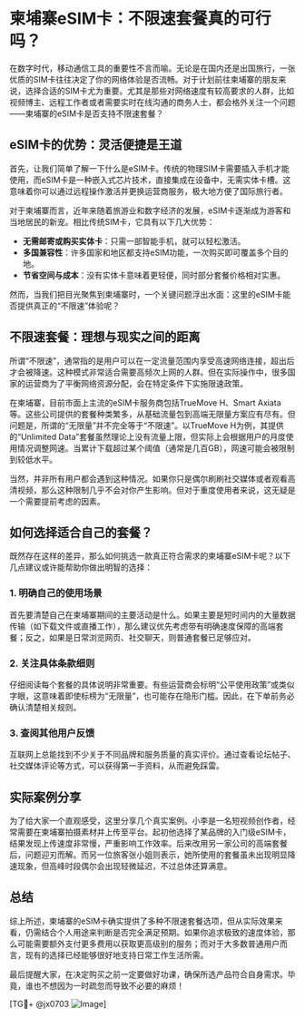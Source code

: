 # 柬埔寨eSIM卡：不限速套餐真的可行吗？

在数字时代，移动通信工具的重要性不言而喻。无论是在国内还是出国旅行，一张优质的SIM卡往往决定了你的网络体验是否流畅。对于计划前往柬埔寨的朋友来说，选择合适的SIM卡尤为重要。尤其是那些对网络速度有较高要求的人群，比如视频博主、远程工作者或者需要实时在线沟通的商务人士，都会格外关注一个问题——柬埔寨的eSIM卡是否支持不限速套餐？

## eSIM卡的优势：灵活便捷是王道

首先，让我们简单了解一下什么是eSIM卡。传统的物理SIM卡需要插入手机才能使用，而eSIM卡是一种嵌入式芯片技术，直接集成在设备中，无需实体卡槽。这意味着你可以通过远程操作激活并更换运营商服务，极大地方便了国际旅行者。

对于柬埔寨而言，近年来随着旅游业和数字经济的发展，eSIM卡逐渐成为游客和当地居民的新宠。相比传统SIM卡，它具有以下几大优势：

- **无需邮寄或购买实体卡**：只需一部智能手机，就可以轻松激活。
- **多国兼容性**：许多国家和地区都支持eSIM功能，一次购买即可覆盖多个目的地。
- **节省空间与成本**：没有实体卡意味着更轻便，同时部分套餐价格相对实惠。

然而，当我们把目光聚焦到柬埔寨时，一个关键问题浮出水面：这里的eSIM卡能否提供真正的“不限速”体验呢？

## 不限速套餐：理想与现实之间的距离

所谓“不限速”，通常指的是用户可以在一定流量范围内享受高速网络连接，超出后才会被降速。这种模式非常适合需要高频次上网的人群。但在实际操作中，很多国家的运营商为了平衡网络资源分配，会在特定条件下实施限速政策。

在柬埔寨，目前市面上主流的eSIM卡服务商包括TrueMove H、Smart Axiata等。这些公司提供的套餐种类繁多，从基础流量包到高端无限量方案应有尽有。但问题是，所谓的“无限量”并不完全等于“不限速”。以TrueMove H为例，其提供的“Unlimited Data”套餐虽然理论上没有流量上限，但实际上会根据用户的月度使用情况调整网速。当累计下载超过某个阈值（通常是几百GB），网速可能会被限制到较低水平。

当然，并非所有用户都会遇到这种情况。如果你只是偶尔刷刷社交媒体或者观看高清视频，那么这种限制几乎不会对你产生影响。但对于重度使用者来说，这无疑是一个需要提前考虑的因素。

## 如何选择适合自己的套餐？

既然存在这样的差异，那么如何挑选一款真正符合需求的柬埔寨eSIM卡呢？以下几点建议或许能帮助你做出明智的选择：

### 1. 明确自己的使用场景
首先要清楚自己在柬埔寨期间的主要活动是什么。如果主要是短时间内的大量数据传输（如下载文件或直播工作），那么建议优先考虑带有明确速度保障的高端套餐；反之，如果是日常浏览网页、社交聊天，则普通套餐已足够应对。

### 2. 关注具体条款细则
仔细阅读每个套餐的具体说明非常重要。有些运营商会标明“公平使用政策”或类似字眼，这意味着即使标榜为“无限量”，也可能存在隐形门槛。因此，在下单前务必确认清楚相关规则。

### 3. 查阅其他用户反馈
互联网上总能找到不少关于不同品牌和服务质量的真实评价。通过查看论坛帖子、社交媒体评论等方式，可以获得第一手资料，从而避免踩雷。

## 实际案例分享

为了给大家一个直观感受，这里分享几个真实案例。小李是一名短视频创作者，经常需要在柬埔寨拍摄素材并上传至平台。起初他选择了某品牌的入门级eSIM卡，结果发现上传速度非常慢，严重影响工作效率。后来改用另一家公司的高端套餐后，问题迎刃而解。而另一位旅客张小姐则表示，她所使用的套餐虽未出现明显降速现象，但高峰时段偶尔会出现轻微延迟，不过总体还算满意。

## 总结

综上所述，柬埔寨的eSIM卡确实提供了多种不限速套餐选项，但从实际效果来看，仍需结合个人用途来判断是否完全满足预期。如果你追求极致的速度体验，那么可能需要额外支付更多费用以获取更高级别的服务；而对于大多数普通用户而言，现有的选择已经能够很好地支持日常工作生活所需。

最后提醒大家，在决定购买之前一定要做好功课，确保所选产品符合自身需求。毕竟，谁也不想因为一时疏忽而导致不必要的麻烦！

[TG💪+ @jx0703 ![Image](https://github.com/user-attachments/assets/dbca1d08-cadb-493c-b0ec-ad6f7a83f270)]